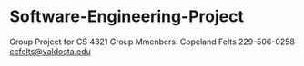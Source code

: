 # Software-Engineering-Project
Group Project for CS 4321
Group Mmenbers: 
  Copeland Felts 229-506-0258 ccfelts@valdosta.edu
